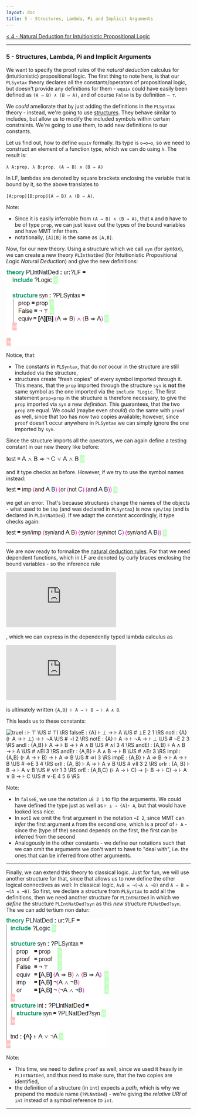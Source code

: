 ```yaml
---
layout: doc
title: 5 - Structures, Lambda, Pi and Implicit Arguments
---
```

[< 4 - Natural Deduction for Intuitionistic Propositional Logic](4natded.html)

------------------------------

### 5 - Structures, Lambda, Pi and Implicit Arguments

We want to specify the proof rules of the *natural deduction* calculus for (intuitionistic) propositional logic. The first thing to note here, is that our `PLSyntax` theory declares all the constants/operators of propositional logic, but doesn't provide any definitions for them - `equiv` could have easily been defined as `(A ⇒ B) ∧ (B ⇒ A)`, and of course `False` is by definition `¬ ⊤`.

We *could* ameliorate that by just adding the definitions in the `PLSyntax` theory - instead, we're going to use [structures](../../language/declarations.html#structures). They behave similar to includes, but allow us to modify the included symbols within certain constraints. We're going to use them, to add new definitions to our constants.

Let us find out, how to define `equiv` formally. Its type is `o→o→o`, so we need to construct an element of a function type, which we can do using `λ`. The result is:

`λ A:prop. λ B:prop. (A ⇒ B) ∧ (B ⇒ A)`

In LF, lambdas are denoted by square brackets enclosing the variable that is bound by it, so the above translates to 

`[A:prop][B:prop](A ⇒ B) ∧ (B ⇒ A)`.

Note:

* Since it is easily inferrable from `(A ⇒ B) ∧ (B ⇒ A)`, that `A` and `B` have to be of type `prop`, we can just leave out the types of the bound variables and have MMT infer them.
* notationally, `[A][B]` is the same as `[A,B]`.

Now, for our new theory. Using a structure which we call `syn` (for *syntax*), we can create a new theory `PLIntNatDed` (for *Int*uitionistic *P*ropositional *L*ogic *Nat*ural *Ded*uction) and give the new definitions:

![`theory PLIntNatDed : ur:?LF = include ?Logic \RS	structure syn : ?PLSyntax =	prop = prop \RS	False = ¬ ⊤ \RS	equiv = [A,B] (A ⇒ B) ∧ (B ⇒ A) \RS \GS`](/doc/img/tut01/theory3.png)

Notice, that:

* The constants in `PLSyntax`, that do *not* occur in the structure are still included via the structure,
* structures create "fresh copies" of every symbol imported through it. This means, that the `prop` imported through the structure `syn` is **not** the same symbol as the one imported via the `include ?Logic`. The first statement `prop=prop` in the structure is therefore necessary, to give the `prop` imported via `syn` a new *definition*. This guarantees, that the two `prop` are equal. We *could* (maybe even *should*) do the same with `proof` as well, since that too has now two copies available; however, since `proof` doesn't occur anywhere in `PLSyntax` we can simply ignore the one imported by `syn`.

Since the structure imports all the operators, we can again define a testing constant in our new theory like before:

![`test = A ∧ B ⇒ ¬ C ∨ A ∧ B \RS`](/doc/img/tut01/testconstant.png)

and it type checks as before. However, if we try to use the symbol names instead:

![`test = imp (and A B) (or (not C) (and A B)) \RS`](/doc/img/tut01/testconstant2.png)

we get an error. That's because structures change the names of the objects - what used to be `imp` (and was declared in `PLSyntax`) is now `syn/imp` (and is declared in `PLIntNatDed`). If we adapt the constant accordingly, it type checks again:

![`test = syn/imp (syn/and A B) (syn/or (syn/not C) (syn/and A B)) \RS`](/doc/img/tut01/testconstant3.png)

-------------------------------
We are now ready to formalize the [natural deduction rules](4natded.html#the-proof-rules). For that we need dependent functions, which in LF are denoted by curly braces enclosing the bound variables - so the inference rule

![`\dfrac{\vdash A\quad \vdash B}{\vdash A \wedge B}`](https://latex.codecogs.com/gif.latex?%5Cinline%20%5Cdfrac%7B%5Cvdash%20A%5Cquad%20%5Cvdash%20B%7D%7B%5Cvdash%20A%20%5Cwedge%20B%7D)

, which we can express in the dependently typed lambda calculus as

![`\prod_{A:prop}\prod_{B:prop}\vdash A \to \vdash B \to \vdash A\wedge B`](https://latex.codecogs.com/gif.latex?%5Cinline%20%5Cprod_%7BA%3Aprop%7D%5Cprod_%7BB%3Aprop%7D%5Cvdash%20A%5C%3B%20%5Cto%5C%3B%20%5Cvdash%20B%5C%3B%5Cto%5C%3B%5Cvdash%20A%5Cwedge%20B)

is ultimately written `{A,B} ⊦ A → ⊦ B → ⊦ A ∧ B`.

This leads us to these constants:

![`trueI : ⊦ ⊤ \US # ⊤I	\RS falseE : {A} ⊦ ⊥  → ⊦ A \US # ⊥E 2 1 \RS notI : {A} (⊦ A → ⊦ ⊥) → ⊦ ¬A	\US # ¬I 2 \RS notE : {A} ⊦ A → ⊦ ¬A 	→ ⊦ ⊥ \US # ¬E 2 3 \RS andI : {A,B} ⊦ A → ⊦ B → ⊦ A ∧ B \US # ∧I 3 4	\RS andEl : {A,B}		⊦ A ∧ B					→ ⊦ A			\US # ∧El 3	\RS andEr	: {A,B}		⊦ A ∧ B					→ ⊦ B			\US # ∧Er 3	\RS impI : {A,B}		(⊦ A → ⊦ B)			→ ⊦ A ⇒ B	\US # ⇒I 3 \RS impE : {A,B}		⊦ A ⇒ B → ⊦ A		→ ⊦ B			\US # ⇒E 3 4 \RS orIl : {A, B}		⊦ A							→ ⊦ A ∨ B	\US # ∨Il 3 2	\RS orIr : {A, B} ⊦ B → ⊦ A ∨ B \US # ∨Ir 1 3	\RS orE : {A,B,C} (⊦ A → ⊦ C) → (⊦ B → ⊦ C)  → ⊦ A ∨ B → ⊦ C \US # ∨-E 4 5 6	\RS`](/doc/img/tut01/theory4.png)

Note:

* In `falseE`, we use the notation `⊥E 2 1` to flip the arguments. We could have defined the type just as well as `⊦ ⊥ → {A}⊦ A`, but that would have looked less nice.
* In `notI` we omit the first argument in the notation `¬I 2`, since MMT can *infer* the first argument `A` from the second one, which is a proof of `⊦ A` - since the (type of the) second depends on the first, the first can be inferred from the second
* Analogously in the other constants - we define our notations such that we can omit the arguments we don't want to have to "deal with", i.e. the ones that can be inferred from other arguments.

-------------
Finally, we can extend this theory to classical logic. Just for fun, we will use another structure for that, since that allows us to now define the other logical connectives as well: In classical logic, `A∨B = ¬(¬A ∧ ¬B)` and `A ⇒ B = ¬(A ∧ ¬B)`.
So first, we declare a structure from `PLSyntax` to add all the definitions, then we need another structure for `PLIntNatDed` in which we *define* the structure `PLIntNatDed?syn` as this *new* structure `PLNatDed?syn`. The we can add tertium non datur:

![` theory PLNatDed : ur:?LF = 	include ?Logic \RS structure syn : ?PLSyntax = prop 	= prop 	\RS proof	= proof	\RS False 	= ¬ ⊤ 		\RS equiv 	= [A,B] (A ⇒ B) ∧ (B ⇒ A) 	\RS imp   	= [A,B] ¬(A ∧ ¬B) 				\RS or			= [A,B] ¬ (¬A ∧ ¬B)				\RS \GS structure int : ?PLIntNatDed = structure syn = ?PLNatDed?syn \RS \GS tnd : {A} ⊦ A ∨ ¬A \RS \GS`](/doc/img/tut01/theory5.png)

Note:

* This time, we need to define `proof` as well, since we used it heavily in `PLIntNatDed`, and thus need to make sure, that the two copies are identified,
* the definition of a structure (in `int`) expects a *path*, which is why we prepend the module name (`?PLNatDed`) - we're giving the *relative URI* of `int` instead of a symbol reference *to* `int`.


------------------
